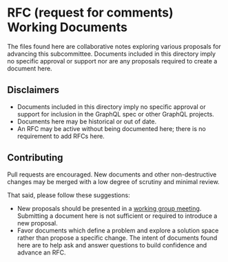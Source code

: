 # RFC (request for comments) Working Documents

The files found here are collaborative notes exploring various proposals for
advancing this subcommittee. Documents included in this directory imply no
specific approval or support nor are any proposals required to create a document
here.

## Disclaimers

- Documents included in this directory imply no specific approval or support for
  inclusion in the GraphQL spec or other GraphQL projects.
- Documents here may be historical or out of date.
- An RFC may be active without being documented here; there is no requirement to
  add RFCs here.

## Contributing

Pull requests are encouraged. New documents and other non-destructive changes
may be merged with a low degree of scrutiny and minimal review.

That said, please follow these suggestions:

- New proposals should be presented in a [working group meeting](../agendas).
  Submitting a document here is not sufficient or required to introduce a new
  proposal.
- Favor documents which define a problem and explore a solution space rather
  than propose a specific change. The intent of documents found here are to help
  ask and answer questions to build confidence and advance an RFC.
